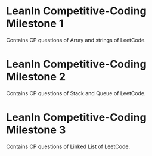 # LeanIn Competitive-Coding Milestone 1
Contains CP questions of Array and strings of LeetCode.

# LeanIn Competitive-Coding Milestone 2
Contains CP questions of Stack and Queue of LeetCode.

# LeanIn Competitive-Coding Milestone 3
Contains CP questions of Linked List of LeetCode.
